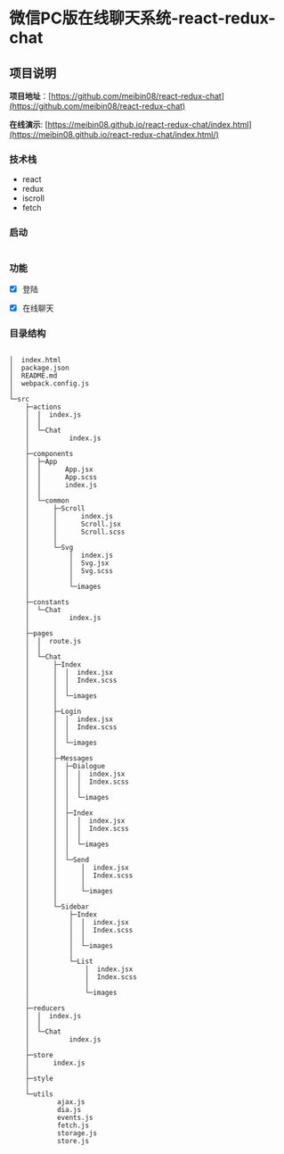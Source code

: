 # 微信PC版在线聊天系统-react-redux-chat


## 项目说明 



**项目地址**：[https://github.com/meibin08/react-redux-chat](https://github.com/meibin08/react-redux-chat)

**在线演示**: [https://meibin08.github.io/react-redux-chat/index.html](https://meibin08.github.io/react-redux-chat/index.html/)



### 技术栈
- react
- redux
- iscroll
- fetch




### 启动
```javascript

```


### 功能
- [x] 登陆
- [x] 在线聊天



### 目录结构

```$xslt

│  index.html
│  package.json
│  README.md
│  webpack.config.js
│
└─src
    ├─actions
    │  │  index.js
    │  │
    │  └─Chat
    │          index.js
    │
    ├─components
    │  ├─App
    │  │      App.jsx
    │  │      App.scss
    │  │      index.js
    │  │
    │  └─common
    │      ├─Scroll
    │      │      index.js
    │      │      Scroll.jsx
    │      │      Scroll.scss
    │      │
    │      └─Svg
    │          │  index.js
    │          │  Svg.jsx
    │          │  Svg.scss
    │          │
    │          └─images
    │
    ├─constants
    │  └─Chat
    │          index.js
    │
    ├─pages
    │  │  route.js
    │  │
    │  └─Chat
    │      ├─Index
    │      │  │  index.jsx
    │      │  │  Index.scss
    │      │  │
    │      │  └─images
    │      │
    │      ├─Login
    │      │  │  index.jsx
    │      │  │  Index.scss
    │      │  │
    │      │  └─images
    │      │
    │      ├─Messages
    │      │  ├─Dialogue
    │      │  │  │  index.jsx
    │      │  │  │  Index.scss
    │      │  │  │
    │      │  │  └─images
    │      │  │
    │      │  ├─Index
    │      │  │  │  index.jsx
    │      │  │  │  Index.scss
    │      │  │  │
    │      │  │  └─images
    │      │  │
    │      │  └─Send
    │      │      │  index.jsx
    │      │      │  Index.scss
    │      │      │
    │      │      └─images
    │      │
    │      └─Sidebar
    │          ├─Index
    │          │  │  index.jsx
    │          │  │  Index.scss
    │          │  │
    │          │  └─images
    │          │
    │          └─List
    │              │  index.jsx
    │              │  Index.scss
    │              │
    │              └─images
    │
    ├─reducers
    │  │  index.js
    │  │
    │  └─Chat
    │          index.js
    │
    ├─store
    │      index.js
    │
    ├─style
    │
    └─utils
            ajax.js
            dia.js
            events.js
            fetch.js
            storage.js
            store.js

```
